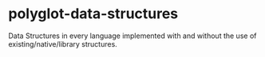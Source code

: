 polyglot-data-structures
========================

Data Structures in every language implemented with and without the use of existing/native/library structures.
